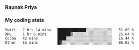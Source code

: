 ### Raunak Priya

### My coding stats

<!--START_SECTION:waka-->
```text
Swift   2 hrs 14 mins   █████████████░░░░░░░░░░░░   51.89 % 
XML     1 hr 6 mins     ██████▒░░░░░░░░░░░░░░░░░░   25.64 % 
Cocoa   42 mins         ████░░░░░░░░░░░░░░░░░░░░░   16.44 % 
Other   15 mins         █▓░░░░░░░░░░░░░░░░░░░░░░░   06.03 % 
```
<!--END_SECTION:waka-->
